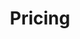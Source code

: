 ---
title: Pricing
layout: pricing
draft: false
plans:
- title: Basic Plan
  subtitle: Best For Small Individuals
  price: 49
  type: month
  features:
    - Express Service
    - Customs Clearance
    - Time-Critical Services
  button:
    label: Get started for free
    link: "/contact"

- title: Professional Plan
  subtitle: Best For Professionals
  price: 69
  type: month
  recommended: true
  features:
    - Express Service
    - Customs Clearance
    - Time-Critical Services
    - Cloud Service
    - Best Dashboard
  button:
    label: Get started
    link: "/contact"

- title: Business Plan
  subtitle: Best For Large Individuals
  price: 99
  type: month
  features:
    - Express Service
    - Customs Clearance
    - Time-Critical Services
  button:
    label: Get started
    link: "/contact"

call_to_action:
  title: NNeed help to understand our pricing plan?
  content: We offer flexible pricing tiers for our SaaS application based on factors such as the number of users, features, and customizations you require. Our goal is to provide you with a fair and competitive price while delivering the features and benefits you need. Our customer support team is available to assist you, and we believe that our application can help you achieve your goals.
  image: '/images/cta.svg'
  button:
    enable: true
    label: "Contact Us"
    link: "https://wa.me/912657968656?text=Help to understand our pricing plan."
    
---